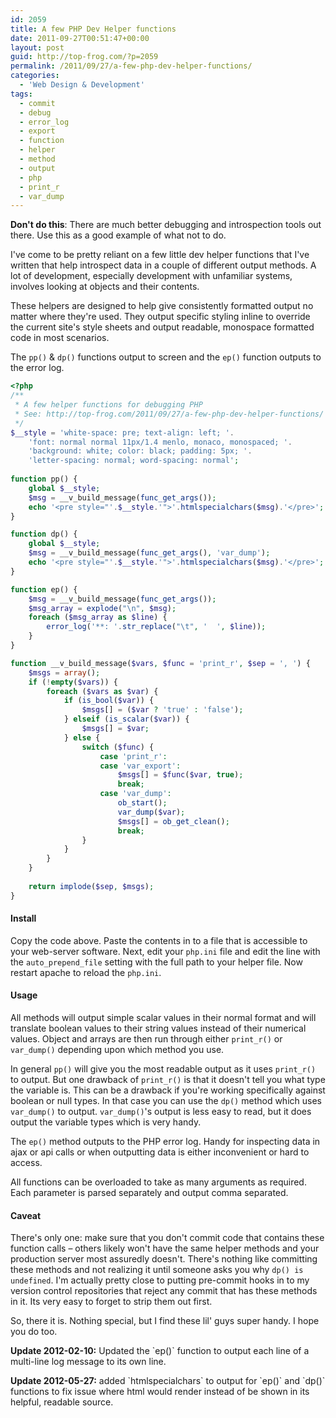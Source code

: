 ```yaml
---
id: 2059
title: A few PHP Dev Helper functions
date: 2011-09-27T00:51:47+00:00
layout: post
guid: http://top-frog.com/?p=2059
permalink: /2011/09/27/a-few-php-dev-helper-functions/
categories:
  - 'Web Design & Development'
tags:
  - commit
  - debug
  - error_log
  - export
  - function
  - helper
  - method
  - output
  - php
  - print_r
  - var_dump
---
```

<div class="alert warning">
<p><b>Don't do this</b>: There are much better debugging and introspection tools out there. Use this as a good example of what not to do.</p>
</div>

I've come to be pretty reliant on a few little dev helper functions that I've written that help introspect data in a couple of different output methods. A lot of development, especially development with unfamiliar systems, involves looking at objects and their contents. 

These helpers are designed to help give consistently formatted output no matter where they're used. They output specific styling inline to override the current site's style sheets and output readable, monospace formatted code in most scenarios.



The `pp()` & `dp()` functions output to screen and the `ep()` function outputs to the error log.

``` php
<?php
/**
 * A few helper functions for debugging PHP
 * See: http://top-frog.com/2011/09/27/a-few-php-dev-helper-functions/ for info
 */
$__style = 'white-space: pre; text-align: left; '.
	'font: normal normal 11px/1.4 menlo, monaco, monospaced; '.
	'background: white; color: black; padding: 5px; '.
	'letter-spacing: normal; word-spacing: normal';
	
function pp() {
	global $__style;
	$msg = __v_build_message(func_get_args());
	echo '<pre style="'.$__style.'">'.htmlspecialchars($msg).'</pre>';
}

function dp() {
	global $__style;
	$msg = __v_build_message(func_get_args(), 'var_dump');
	echo '<pre style="'.$__style.'">'.htmlspecialchars($msg).'</pre>';
}

function ep() {
	$msg = __v_build_message(func_get_args());
	$msg_array = explode("\n", $msg);
	foreach ($msg_array as $line) {
		error_log('**: '.str_replace("\t", '  ', $line));
	}
}

function __v_build_message($vars, $func = 'print_r', $sep = ', ') {
	$msgs = array();
	if (!empty($vars)) {
		foreach ($vars as $var) {
			if (is_bool($var)) {
				$msgs[] = ($var ? 'true' : 'false');
			} elseif (is_scalar($var)) {
				$msgs[] = $var;
			} else {
				switch ($func) {
					case 'print_r':
					case 'var_export':
						$msgs[] = $func($var, true);
						break;
					case 'var_dump':
						ob_start();
						var_dump($var);
						$msgs[] = ob_get_clean();
						break;
				}
			}
		}
	}
	
	return implode($sep, $msgs);
}
```

#### Install

Copy the code above. Paste the contents in to a file that is accessible to your web-server software. Next, edit your `php.ini` file and edit the line with the `auto_prepend_file` setting with the full path to your helper file. Now restart apache to reload the `php.ini`.

#### Usage</h3> 

All methods will output simple scalar values in their normal format and will translate boolean values to their string values instead of their numerical values. Object and arrays are then run through either `print_r()` or `var_dump()` depending upon which method you use.

In general `pp()` will give you the most readable output as it uses `print_r()` to output. But one drawback of `print_r()` is that it doesn't tell you what type the variable is. This can be a drawback if you're working specifically against boolean or null types. In that case you can use the `dp()` method which uses `var_dump()` to output. `var_dump()`'s output is less easy to read, but it does output the variable types which is very handy.

The `ep()` method outputs to the PHP error log. Handy for inspecting data in ajax or api calls or when outputting data is either inconvenient or hard to access.

All functions can be overloaded to take as many arguments as required. Each parameter is parsed separately and output comma separated.

#### Caveat

There's only one: make sure that you don't commit code that contains these function calls – others likely won't have the same helper methods and your production server most assuredly doesn't. There's nothing like committing these methods and not realizing it until someone asks you why `dp() is undefined`. I'm actually pretty close to putting pre-commit hooks in to my version control repositories that reject any commit that has these methods in it. Its very easy to forget to strip them out first.

So, there it is. Nothing special, but I find these lil' guys super handy. I hope you do too.

<div class="quicknav">
  <p>
    <b>Update 2012-02-10:</b> Updated the `ep()` function to output each line of a multi-line log message to its own line.
  </p>
  
  <p>
    <b>Update 2012-05-27:</b> added `htmlspecialchars` to output for `ep()` and `dp()` functions to fix issue where html would render instead of be shown in its helpful, readable source.</div>